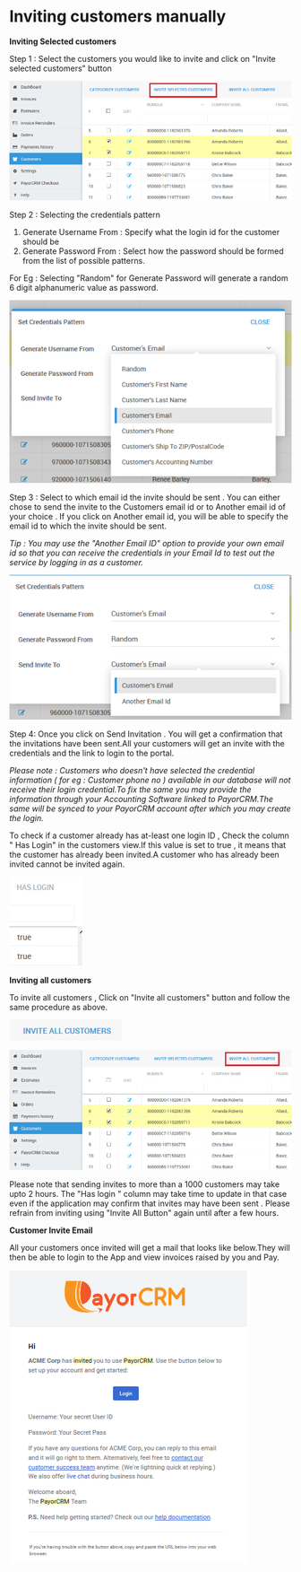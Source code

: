 # Inviting customers manually

**Inviting Selected customers**

Step 1 : Select the customers you would like to invite and click on "Invite selected customers" button

![](<../../.gitbook/assets/image (23) (1).png>)

Step 2 : Selecting the credentials pattern

1. Generate Username From : Specify what the login id for the customer should be&#x20;
2. Generate Password From : Select how the password should be formed from the list of possible patterns.

For Eg : Selecting "Random" for Generate Password will generate a random 6 digit alphanumeric value as password.&#x20;

![](<../../.gitbook/assets/image (21).png>)



Step 3 : Select to which email id the invite should be sent . You can either chose to send the invite to the Customers email id  or to Another email id of your choice . If you click on Another email id, you will be able to specify the email id to which the invite should be sent.

_Tip : You may use the "Another Email ID" option to provide your own email id so that you can receive the credentials in your Email Id to test out the service by logging in as a customer._

![](<../../.gitbook/assets/image (8) (1).png>)

Step 4: Once you click on Send Invitation . You will get a confirmation that the invitations have been sent.All your customers will get an invite with the credentials and the link to login to the portal.

_Please note : Customers who doesn't have selected the credential information ( for eg : Customer phone no ) available in our database will not receive their login credential.To fix the same you may provide the information through your Accounting Software linked to PayorCRM.The same will be synced to your PayorCRM account after which you may create the login._



To check if a customer already has at-least one login ID , Check the column " Has Login" in the customers view.If this value is set to true , it means that the customer has already been invited.A customer who has already been invited cannot be invited again.

![](<../../.gitbook/assets/image (25) (1).png>)


**Inviting all customers**

To invite all customers , Click on "Invite all customers" button and follow the same procedure as above.&#x20;



![Click on this button to invite all customers](<../../.gitbook/assets/image (33).png>)

![](<../../.gitbook/assets/image (1) (1).png>)

Please note that sending invites to more than a 1000 customers may take upto 2 hours. The "Has login " column may take time to update in that case even if the application may confirm that invites may have been sent . Please refrain from inviting using "Invite All Button" again until after a few hours.

**Customer Invite Email**

All your customers once invited will get a mail that looks like below.They will then be able to login to the App and view invoices raised by you and Pay.

![](<../../.gitbook/assets/image (17).png>)
